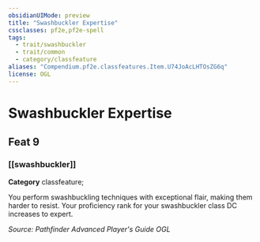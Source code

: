 ```yaml
---
obsidianUIMode: preview
title: "Swashbuckler Expertise"
cssclasses: pf2e,pf2e-spell
tags:
  - trait/swashbuckler
  - trait/common
  - category/classfeature
aliases: "Compendium.pf2e.classfeatures.Item.U74JoAcLHTOsZG6q"
license: OGL
---
```

# Swashbuckler Expertise
## Feat 9
### [[swashbuckler]]

**Category** classfeature; 




You perform swashbuckling techniques with exceptional flair, making them harder to resist. Your proficiency rank for your swashbuckler class DC increases to expert.

*Source: Pathfinder Advanced Player's Guide*
*OGL*